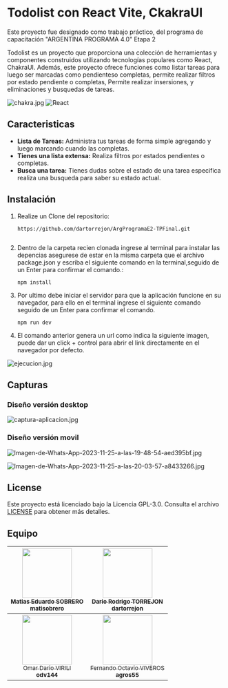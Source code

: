 # Todolist con React Vite, CkakraUI

Este proyecto fue designado como trabajo práctico, del programa de capacitación "ARGENTINA PROGRAMA 4.0" Etapa 2

Todolist es un proyecto que proporciona una colección de herramientas y componentes construidos utilizando tecnologías populares como React, ChakraUI. Además, este proyecto ofrece funciones como listar tareas para luego ser marcadas como pendienteso completas, permite realizar filtros por estado pendiente o completas, Permite realizar insersiones, y eliminaciones y busquedas de tareas. 

![chakra.jpg](https://i.postimg.cc/2y7GPRW6/chakra.jpg)
![React](https://img.shields.io/badge/react-%2320232a.svg?style=for-the-badge&logo=react&logoColor=%2361DAFB) 

## Caracteristicas

* **Lista de Tareas:** Administra tus tareas de forma simple agregando y luego marcando cuando las completas.
* **Tienes una lista extensa:** Realiza filtros por estados pendientes o completas.
* **Busca una tarea:** Tienes dudas sobre el estado de una tarea especifica realiza una busqueda para saber su estado actual.

## Instalación

1. Realize un Clone del repositorio:

   ```git
   https://github.com/dartorrejon/ArgProgramaE2-TPFinal.git
 
   ```
2. Dentro de la carpeta recien clonada ingrese al terminal para instalar las depencias asegurese de estar en la misma carpeta que el archivo package.json y escriba el siguiente comando en la terminal,seguido de un Enter para confirmar el comando.:
   ```
   npm install
   ```
3. Por ultimo debe iniciar el servidor para que la aplicación funcione en su navegador, para ello en el terminal ingrese el siguiente comando seguido de un Enter para confirmar el comando.

   ```shell
   npm run dev
   ```

4. El comando anterior genera un url como indica la siguiente imagen, puede dar un click + control para abrir el link directamente en el navegador por defecto.

![ejecucion.jpg](https://i.postimg.cc/3xnNSLbZ/ejecucion.jpg)

## Capturas 
### Diseño versión desktop
![captura-aplicacion.jpg](https://i.postimg.cc/PNGTJ7r1/captura-aplicacion.jpg)

### Diseño versión movil
![Imagen-de-Whats-App-2023-11-25-a-las-19-48-54-aed395bf.jpg](https://i.postimg.cc/DyvjGgRT/Imagen-de-Whats-App-2023-11-25-a-las-19-48-54-aed395bf.jpg)

![Imagen-de-Whats-App-2023-11-25-a-las-20-03-57-a8433266.jpg](https://i.postimg.cc/5tjLWPjf/Imagen-de-Whats-App-2023-11-25-a-las-20-03-57-a8433266.jpg)

## License

Este proyecto está licenciado bajo la Licencia GPL-3.0. Consulta el archivo [LICENSE](LICENSE) para obtener más detalles.

## Equipo


| [<img src="https://avatars.githubusercontent.com/u/129612525?v=4" width=115><br><sub>Matias Eduardo SOBRERO</sub><br><sub>**matisobrero**</sub>](https://github.com/matisobrero) | [<img src="https://avatars.githubusercontent.com/u/75342389?v=4" width=115><br><sub>Dario Rodrigo TORREJON</sub><br><sub>**dartorrejon**</sub>](https://github.com/dartorrejon) |
| :---: | :---: |
[<img src="https://avatars.githubusercontent.com/u/6247587?v=4" width=115><br><sub>Omar Dario VIRILI</sub><br><sub>**odv144**</sub>](https://github.com/odv144) | [<img src="https://avatars.githubusercontent.com/u/39587296?v=4" width=115><br><sub>Fernando Octavio VIVEROS</sub><br><sub>**agros55**</sub>](https://github.com/agros55) | 


